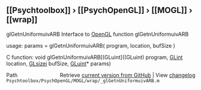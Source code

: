 ## [[Psychtoolbox]] &#8250; [[PsychOpenGL]] &#8250; [[MOGL]] &#8250; [[wrap]]

glGetnUniformuivARB  Interface to [OpenGL](OpenGL) function glGetnUniformuivARB  
  
usage:  params = glGetnUniformuivARB( program, location, bufSize )  
  
C function:  void glGetnUniformuivARB[(GLuint]((GLuint) program, [GLint](GLint) location, [GLsizei](GLsizei) bufSize, [GLuint](GLuint)\* params)  




<div class="code_header" style="text-align:right;">
  <span style="float:left;">Path&nbsp;&nbsp;</span> <span class="counter">Retrieve <a href=
  "https://raw.github.com/Psychtoolbox-3/Psychtoolbox-3/beta/Psychtoolbox/PsychOpenGL/MOGL/wrap/_glGetnUniformuivARB.m">current version from GitHub</a> | View <a href=
  "https://github.com/Psychtoolbox-3/Psychtoolbox-3/commits/beta/Psychtoolbox/PsychOpenGL/MOGL/wrap/_glGetnUniformuivARB.m">changelog</a></span>
</div>
<div class="code">
  <code>Psychtoolbox/PsychOpenGL/MOGL/wrap/_glGetnUniformuivARB.m</code>
</div>

